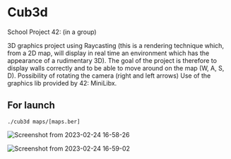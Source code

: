 # Cub3d

School Project 42: (in a group)

3D graphics project using Raycasting (this is a rendering technique which, from a 2D map, will display
in real time an environment which has the appearance of a rudimentary 3D).
The goal of the project is therefore to display walls correctly and to be able to move around on the map (W, A, S, D). Possibility of rotating the camera (right and left arrows)
Use of the graphics lib provided by 42: MiniLibx.

## For launch
```./cub3d maps/[maps.ber]```

![Screenshot from 2023-02-24 16-58-26](https://user-images.githubusercontent.com/88725985/221226730-294f2a7c-a5cc-4433-b0c9-9ac0b5f25938.png)

![Screenshot from 2023-02-24 16-59-02](https://user-images.githubusercontent.com/88725985/221226754-148c0722-cca7-46ae-9df2-161101f42317.png)
